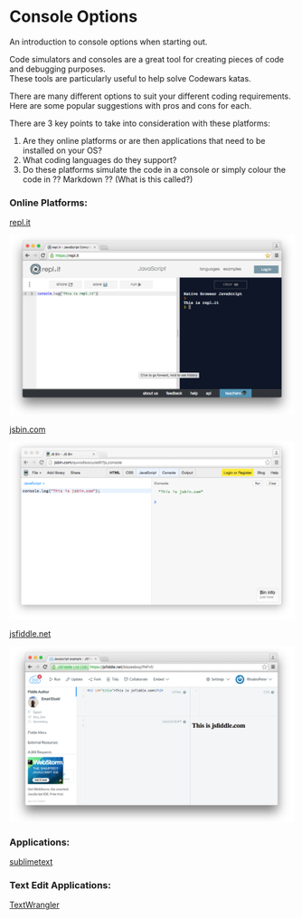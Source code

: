 # Console Options

An introduction to console options when starting out.

Code simulators and consoles are a great tool for creating pieces of code and debugging purposes. 
<br>These tools are particularly useful to help solve Codewars katas.

There are many different options to suit your different coding requirements. Here are some popular suggestions with pros and cons for each. 

There are 3 key points to take into consideration with these platforms:

  1. Are they online platforms or are then applications that need to be installed on your OS?
  2. What coding languages do they support?
  3. Do these platforms simulate the code in a console or simply colour the code in ?? Markdown ?? (What is this called?)

### Online Platforms:

[repl.it](https://repl.it/)

![alt tag](https://raw.githubusercontent.com/RhodesPeter/Console-Options/Screenshots/Repl.it.png)

[jsbin.com](https://jsbin.com)

![alt tag](https://github.com/RhodesPeter/Console-Options/blob/Screenshots/jsbin.com.png)

[jsfiddle.net](https://jsfiddle.net/)

![alt tag](https://github.com/RhodesPeter/Console-Options/blob/Screenshots/jsfiddle.png)

### Applications:

[sublimetext](https://www.sublimetext.com/)

### Text Edit Applications:

[TextWrangler](http://www.barebones.com/products/textwrangler/index.html)
